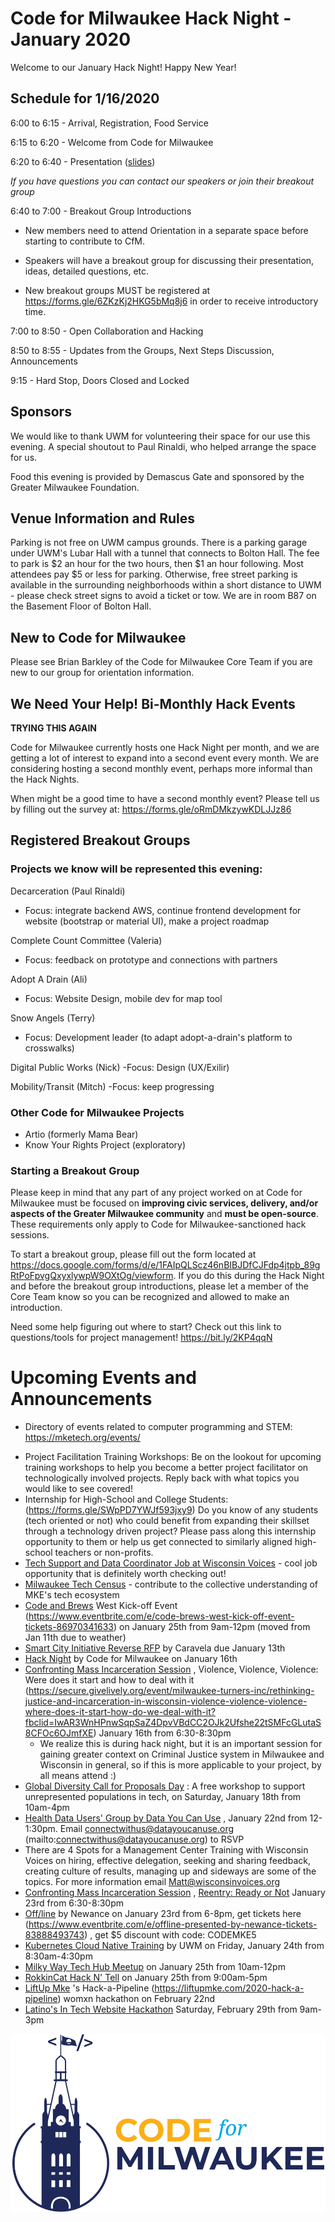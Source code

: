 # Code for Milwaukee Hack Night - January 2020

Welcome to our January Hack Night! Happy New Year!

## Schedule for 1/16/2020

6:00 to 6:15 - Arrival, Registration, Food Service

6:15 to 6:20 - Welcome from Code for Milwaukee

6:20 to 6:40 - Presentation ([slides]())

*If you have questions you can contact our speakers or join their breakout group*

6:40 to 7:00 - Breakout Group Introductions

- New members need to attend Orientation in a separate space before starting to contribute to CfM.

- Speakers will have a breakout group for discussing their presentation, ideas, detailed questions, etc.

- New breakout groups MUST be registered at https://forms.gle/6ZKzKj2HKG5bMq8j6 in order to receive introductory time.

7:00 to 8:50 - Open Collaboration and Hacking

8:50 to 8:55 - Updates from the Groups, Next Steps Discussion, Announcements

9:15 - Hard Stop, Doors Closed and Locked

## Sponsors

We would like to thank UWM for volunteering their space for our use this evening. A special shoutout to Paul Rinaldi, who helped arrange the space for us.

Food this evening is provided by Demascus Gate and sponsored by the Greater Milwaukee Foundation.

## Venue Information and Rules

Parking is not free on UWM campus grounds. There is a parking garage under UWM's Lubar Hall with a tunnel that connects to Bolton Hall. The fee to park is $2 an hour for the two hours, then $1 an hour following. Most attendees pay $5 or less for parking. Otherwise, free street parking is available in the surrounding neighborhoods within a short distance to UWM - please check street signs to avoid a ticket or tow. We are in room B87 on the Basement Floor of Bolton Hall.

## New to Code for Milwaukee

Please see Brian Barkley of the Code for Milwaukee Core Team if you are new to our group for orientation information.

## We Need Your Help! Bi-Monthly Hack Events

**TRYING THIS AGAIN**

Code for Milwaukee currently hosts one Hack Night per month, and we are getting a lot of interest to expand into a second event every month. We are considering hosting a second monthly event, perhaps more informal than the Hack Nights.

When might be a good time to have a second monthly event? Please tell us by filling out the survey at: https://forms.gle/oRmDMkzywKDLJJz86

## Registered Breakout Groups

### Projects we know will be represented this evening:

Decarceration (Paul Rinaldi)
- Focus: integrate backend AWS, continue frontend development for website (bootstrap or material UI), make a project roadmap

Complete Count Committee (Valeria)
- Focus: feedback on prototype and connections with partners

Adopt A Drain (Ali)
- Focus: Website Design, mobile dev for map tool

Snow Angels (Terry)
- Focus: Development leader (to adapt adopt-a-drain's platform to crosswalks)

Digital Public Works (Nick)
-Focus: Design (UX/Exilir)

Mobility/Transit (Mitch)
-Focus: keep progressing

### Other Code for Milwaukee Projects
- Artio (formerly Mama Bear)
- Know Your Rights Project (exploratory)

### Starting a Breakout Group

Please keep in mind that any part of any project worked on at Code for Milwaukee must be focused on **improving civic services, delivery, and/or aspects of the Greater Milwaukee community** and **must be open-source**. These requirements only apply to Code for Milwaukee-sanctioned hack sessions.

To start a breakout group, please fill out the form located at https://docs.google.com/forms/d/e/1FAIpQLScz46nBIBJDfCJFdp4jtpb_89gRtPoFpvgQxyxlywpW9OXtOg/viewform. If you do this during the Hack Night and before the breakout group introductions, please let a member of the Core Team know so you can be recognized and allowed to make an introduction.

Need some help figuring out where to start? Check out this link to questions/tools for project management! https://bit.ly/2KP4qqN

# Upcoming Events and Announcements

- Directory of events related to computer programming and STEM: https://mketech.org/events/ 

* Project Facilitation Training Workshops: Be on the lookout for upcoming training workshops to help you become a better project facilitator on technologically involved projects. Reply back with what topics you would like to see covered!
* Internship for High-School and College Students: (https://forms.gle/SWpPD7YWJf593jxy9)  Do you know of any students (tech oriented or not) who could benefit from expanding their skillset through a technology driven project? Please pass along this internship opportunity to them or help us get connected to similarly aligned high-school teachers or non-profits.
* [Tech Support and Data Coordinator Job at Wisconsin Voices](https://drive.google.com/file/d/0B7Hc7Ui-lOrwRG0yZklpXzhpSGNBSUhDZ0E2b2dWLVJFNmhr/view) - cool job opportunity that is definitely worth checking out!
* [Milwaukee Tech Census](https://startupwi.typeform.com/to/KZkFJ3?mc_cid=fb7d2b23c8&mc_eid=%5BUNIQID%5D)  - contribute to the collective understanding of MKE's tech ecosystem
* [Code and Brews](https://www.eventbrite.com/e/code-brews-mke-december-2019-tickets-76684903611?aff=ebdssbdestsearch)  West Kick-off Event (https://www.eventbrite.com/e/code-brews-west-kick-off-event-tickets-86970341633)  on January 25th from 9am-12pm (moved from Jan 11th due to weather)
* [Smart City Initiative Reverse RFP](https://www.caravelaiot.com/2019/11/smart-city-initiative-reverse-rfp/)  by Caravela due January 13th
* [Hack Night](https://www.meetup.com/Code-for-Milwaukee/events/267297728/)  by Code for Milwaukee on January 16th
* [Confronting Mass Incarceration Session](https://secure.givelively.org/event/milwaukee-turners-inc/rethinking-justice-and-incarceration-in-wisconsin-violence-violence-violence-where-does-it-start-how-do-we-deal-with-it?fbclid=IwAR3WnHPnwSqpSaZ4DpvVBdCC2OJk2Ufshe22tSMFcGLutaS8CFOc6OJmfXE) , Violence, Violence, Violence: Were does it start and how to deal with it (https://secure.givelively.org/event/milwaukee-turners-inc/rethinking-justice-and-incarceration-in-wisconsin-violence-violence-violence-where-does-it-start-how-do-we-deal-with-it?fbclid=IwAR3WnHPnwSqpSaZ4DpvVBdCC2OJk2Ufshe22tSMFcGLutaS8CFOc6OJmfXE) January 16th from 6:30-8:30pm
  + We realize this is during hack night, but it is an important session for gaining greater context on Criminal Justice system in Milwaukee and Wisconsin in general, so if this is more applicable to your project, by all means attend :)
* [Global Diversity Call for Proposals Day](https://www.eventbrite.com/e/global-diversity-cfp-day-milwaukee-tickets-82881678331) : A free workshop to support unrepresented populations in tech, on Saturday, January 18th from 10am-4pm
* [Health Data Users' Group by Data You Can Use](https://docs.google.com/document/d/1A8PFu_ClYS7z-C0IsP_eGI5-vhcdZDe4Vs5DUQT224o/edit?usp=sharing) , January 22nd from 12-1:30pm. Email connectwithus@datayoucanuse.org (mailto:connectwithus@datayoucanuse.org)  to RSVP
* There are 4 Spots for a Management Center Training with Wisconsin Voices on hiring, effective delegation, seeking and sharing feedback, creating culture of results, managing up and sideways are some of the topics.  For more information email Matt@wisconsinvoices.org
* [Confronting Mass Incarceration Session](https://secure.givelively.org/event/milwaukee-turners-inc/rethinking-justice-and-incarceration-in-wisconsin-reentry-ready-or-not?fbclid=IwAR0NbYPW7hPgAvZg-3lDZGdeVtimO3Tg7GPF3jJHa9FOBPWWmiiFTV2xtzU) , [Reentry: Ready or Not](https://secure.givelively.org/event/milwaukee-turners-inc/rethinking-justice-and-incarceration-in-wisconsin-reentry-ready-or-not?fbclid=IwAR0NbYPW7hPgAvZg-3lDZGdeVtimO3Tg7GPF3jJHa9FOBPWWmiiFTV2xtzU) January 23rd from 6:30-8:30pm
* [Off/line](https://www.newaukee.com/event/off-line-presented-by-newance/) by Newance on January 23rd from 6-8pm, get tickets here (https://www.eventbrite.com/e/offline-presented-by-newance-tickets-83888493743) , get $5 discount with code: CODEMKE5
* [Kubernetes Cloud Native Training](https://uwm.edu/business/research/centers-institutes/technology-innovation/cti-workshop-series/) by UWM on Friday, January 24th from 8:30am-4:30pm
* [Milky Way Tech Hub Meetup](https://www.meetup.com/themilkywaytechhub/events/thsbkrybccbxb/) on January 25th from 10am-12pm
* [RokkinCat Hack N' Tell](https://www.eventbrite.com/e/hack-tell-tickets-87982657497) on January 25th from 9:00am-5pm
* [LiftUp Mke](https://liftupmke.com/) 's Hack-a-Pipeline (https://liftupmke.com/2020-hack-a-pipeline)  womxn hackathon on February 22nd
* [Latino's In Tech Website Hackathon](http://latinosin.tech/)  Saturday, February 29th from 9am-3pm

[![](assets/blue-cfm-logo.png)](https://codeformilwaukee.org/)
